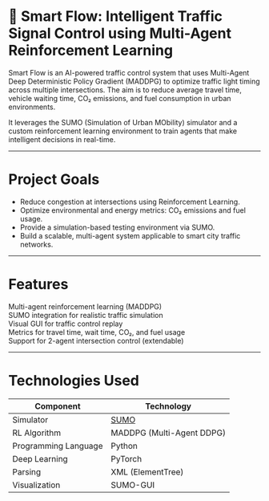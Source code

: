 # 🚦 Smart Flow: Intelligent Traffic Signal Control using Multi-Agent Reinforcement Learning

Smart Flow is an AI-powered traffic control system that uses Multi-Agent Deep Deterministic Policy Gradient (MADDPG) to optimize traffic light timing across multiple intersections. The aim is to reduce average travel time, vehicle waiting time, CO₂ emissions, and fuel consumption in urban environments.

It leverages the SUMO (Simulation of Urban MObility) simulator and a custom reinforcement learning environment to train agents that make intelligent decisions in real-time.

---

# Project Goals

- Reduce congestion at intersections using Reinforcement Learning.
- Optimize environmental and energy metrics: CO₂ emissions and fuel usage.
- Provide a simulation-based testing environment via SUMO.
- Build a scalable, multi-agent system applicable to smart city traffic networks.

---

# Features

 Multi-agent reinforcement learning (MADDPG)  
 SUMO integration for realistic traffic simulation  
 Visual GUI for traffic control replay  
 Metrics for travel time, wait time, CO₂, and fuel usage  
 Support for 2-agent intersection control (extendable)

---

# Technologies Used

| Component              | Technology                            |
|------------------------|---------------------------------------|
| Simulator              | [SUMO](https://www.eclipse.dev/sumo/) |
| RL Algorithm           | MADDPG (Multi-Agent DDPG)             |
| Programming Language   | Python                                |
| Deep Learning          | PyTorch                               |
| Parsing                | XML (ElementTree)                     |
| Visualization          | SUMO-GUI                              |

